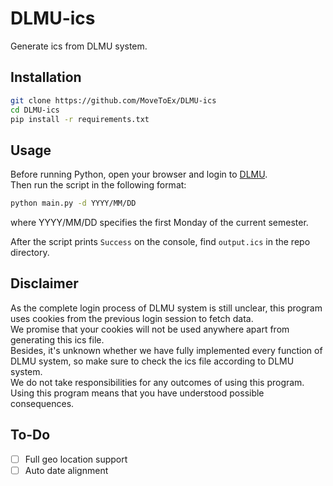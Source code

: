 # DLMU-ics

Generate ics from DLMU system.  

## Installation

```sh
git clone https://github.com/MoveToEx/DLMU-ics
cd DLMU-ics
pip install -r requirements.txt
```

## Usage

Before running Python, open your browser and login to [DLMU](http://jw.xpaas.dlmu.edu.cn/eams/homeExt.action).  
Then run the script in the following format:

```sh
python main.py -d YYYY/MM/DD
```

where YYYY/MM/DD specifies the first Monday of the current semester.  

After the script prints `Success` on the console, find `output.ics` in the repo directory.  

## Disclaimer

As the complete login process of DLMU system is still unclear, this program uses cookies from the previous login session to fetch data.  
We promise that your cookies will not be used anywhere apart from generating this ics file.  
Besides, it's unknown whether we have fully implemented every function of DLMU system, so make sure to check the ics file according to DLMU system.  
We do not take responsibilities for any outcomes of using this program.  
Using this program means that you have understood possible consequences.

## To-Do

- [ ] Full geo location support
- [ ] Auto date alignment

